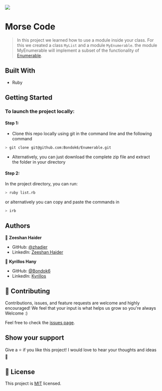 <!-- @format -->

![](https://img.shields.io/badge/Microverse-blueviolet)

# Morse Code

> In this project we learned how to use a module inside your class. For this we created a class `MyList` and a module `MyEnumerable`. the module MyEnumerable will implement a subset of the functionality of [Enumerable](https://ruby-doc.org/core-3.0.0/Enumerable.html).

## Built With

- Ruby

## Getting Started

### To launch the project locally:

#### Step 1:

- Clone this repo locally using git in the command line and the following command

 ```bash
 > git clone git@github.com:Bondok6/Enumerable.git
 ```

- Alternatively, you can just download the complete zip file and extract the folder in your directory

#### Step 2:

In the project directory, you can run:

```bash
> ruby list.rb
```

or alternatively you can copy and paste the commands in

```bash
> irb 
```

## Authors

👤 **Zeeshan Haider**

- GitHub: [@zhadier](https://github.com/zhadier)
- LinkedIn: [Zeeshan Haider](https://www.linkedin.com/in/zhadier39/)

👤 **Kyrillos Hany**

- GitHub: [@Bondok6](https://github.com/Bondok6)
- LinkedIn: [Kyrillos](https://www.linkedin.com/in/kyrillos-hany/)

## 🤝 Contributing

Contributions, issues, and feature requests are welcome and highly encouraged!
We feel that your input is what helps us grow so you're always Welcome :)

Feel free to check the [issues page](../../issues/).

## Show your support

Give a ⭐️ if you like this project!
I would love to hear your thoughts and ideas 🖤

## 📝 License

This project is [MIT](./MIT.md) licensed.
